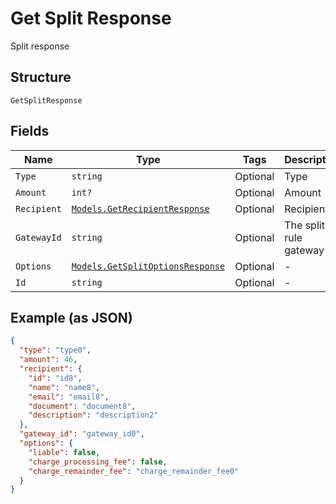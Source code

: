 
# Get Split Response

Split response

## Structure

`GetSplitResponse`

## Fields

| Name | Type | Tags | Description |
|  --- | --- | --- | --- |
| `Type` | `string` | Optional | Type |
| `Amount` | `int?` | Optional | Amount |
| `Recipient` | [`Models.GetRecipientResponse`](../../doc/models/get-recipient-response.md) | Optional | Recipient |
| `GatewayId` | `string` | Optional | The split rule gateway id |
| `Options` | [`Models.GetSplitOptionsResponse`](../../doc/models/get-split-options-response.md) | Optional | - |
| `Id` | `string` | Optional | - |

## Example (as JSON)

```json
{
  "type": "type0",
  "amount": 46,
  "recipient": {
    "id": "id8",
    "name": "name8",
    "email": "email8",
    "document": "document8",
    "description": "description2"
  },
  "gateway_id": "gateway_id0",
  "options": {
    "liable": false,
    "charge_processing_fee": false,
    "charge_remainder_fee": "charge_remainder_fee0"
  }
}
```

